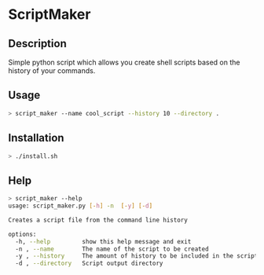 # ScriptMaker

## Description

Simple python script which allows you create shell scripts based on the history of your commands.

## Usage

```bash
> script_maker --name cool_script --history 10 --directory .
```

## Installation

```bash
> ./install.sh
```

## Help

```bash
> script_maker --help
usage: script_maker.py [-h] -n  [-y] [-d]

Creates a script file from the command line history

options:
  -h, --help         show this help message and exit
  -n , --name        The name of the script to be created
  -y , --history     The amount of history to be included in the script in line numbers with a default of 10
  -d , --directory   Script output directory
```
